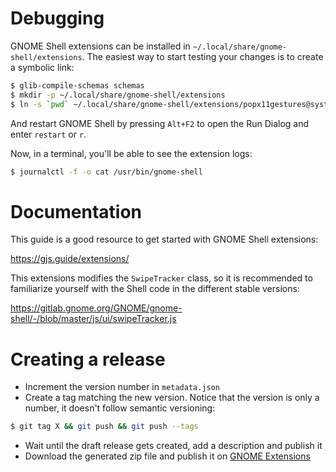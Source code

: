 # Debugging

GNOME Shell extensions can be installed in `~/.local/share/gnome-shell/extensions`. The easiest way
to start testing your changes is to create a symbolic link:

```bash
$ glib-compile-schemas schemas
$ mkdir -p ~/.local/share/gnome-shell/extensions
$ ln -s `pwd` ~/.local/share/gnome-shell/extensions/popx11gestures@system76.com
```

And restart GNOME Shell by pressing `Alt+F2` to open the Run Dialog and enter `restart` or `r`.

Now, in a terminal, you'll be able to see the extension logs:

```bash
$ journalctl -f -o cat /usr/bin/gnome-shell
```

# Documentation

This guide is a good resource to get started with GNOME Shell extensions:

https://gjs.guide/extensions/

This extensions modifies the `SwipeTracker` class, so it is recommended to familiarize yourself with
the Shell code in the different stable versions:

https://gitlab.gnome.org/GNOME/gnome-shell/-/blob/master/js/ui/swipeTracker.js

# Creating a release

- Increment the version number in `metadata.json`
- Create a tag matching the new version. Notice that the version is only a number, it doesn't follow semantic versioning:
```bash
$ git tag X && git push && git push --tags
```
- Wait until the draft release gets created, add a description and publish it
- Download the generated zip file and publish it on [GNOME Extensions](https://extensions.gnome.org/upload/)
